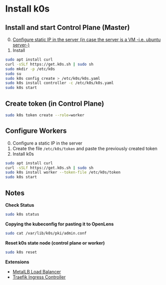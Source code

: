 # Install k0s

## Install and start Control Plane (Master)

0. [Configure static IP in the server (in case the server is a VM -i.e. ubuntu server-)](https://www.linuxtechi.com/static-ip-address-on-ubuntu-server/)
1. Install

```bash
sudo apt install curl
curl -sSLf https://get.k0s.sh | sudo sh
sudo mkdir -p /etc/k0s
sudo su
sudo k0s config create > /etc/k0s/k0s.yaml
sudo k0s install controller -c /etc/k0s/k0s.yaml
sudo k0s start
```

## Create token (in Control Plane)

```bash
sudo k0s token create --role=worker
```

## Configure Workers

0. Configure a static IP in the server
1. Create the file `/etc/k0s/token` and paste the previously created token
2. Install k0s

```bash
sudo apt install curl
curl -sSLf https://get.k0s.sh | sudo sh
sudo k0s install worker --token-file /etc/k0s/token
sudo k0s start
```

## Notes

**Check Status**

```bash
sudo k0s status
```

**Copying the kubeconfig for pasting it to OpenLens**

```bash
sudo cat /var/lib/k0s/pki/admin.conf
```

**Reset k0s state node (control plane or worker)**

```bash
sudo k0s reset
```

**Extensions**

- [MetalLB Load Balancer](https://docs.k0sproject.io/v1.23.3+k0s.0/examples/metallb-loadbalancer/)
- [Traefik Ingress Controller](https://docs.k0sproject.io/v1.23.3+k0s.0/examples/traefik-ingress/)
